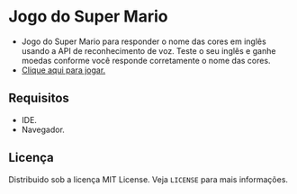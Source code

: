 # Jogo do Super Mario
- Jogo do Super Mario para responder o nome das cores em inglês usando a API de reconhecimento de voz. Teste o seu inglês e ganhe moedas conforme você responde corretamente o nome das cores. <br>
- <a href="https://fernandamakihirose.github.io/jogo-super-mario/" target="_blank">Clique aqui para jogar.</a>

## Requisitos
- IDE.
- Navegador.

## Licença
Distribuido sob a licença MIT License. Veja `LICENSE` para mais informações.
